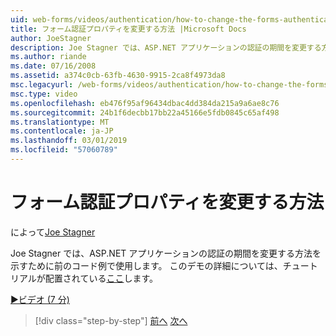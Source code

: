 ```yaml
---
uid: web-forms/videos/authentication/how-to-change-the-forms-authentication-properties
title: フォーム認証プロパティを変更する方法 |Microsoft Docs
author: JoeStagner
description: Joe Stagner では、ASP.NET アプリケーションの認証の期間を変更する方法を示すために前のコード例で使用します。 番目の詳細については.
ms.author: riande
ms.date: 07/16/2008
ms.assetid: a374c0cb-63fb-4630-9915-2ca8f4973da8
msc.legacyurl: /web-forms/videos/authentication/how-to-change-the-forms-authentication-properties
msc.type: video
ms.openlocfilehash: eb476f95af96434dbac4dd384da215a9a6ae8c76
ms.sourcegitcommit: 24b1f6decbb17bb22a45166e5fdb0845c65af498
ms.translationtype: MT
ms.contentlocale: ja-JP
ms.lasthandoff: 03/01/2019
ms.locfileid: "57060789"
---
```

<a name="how-to-change-the-forms-authentication-properties"></a>フォーム認証プロパティを変更する方法
====================
によって[Joe Stagner](https://github.com/JoeStagner)

Joe Stagner では、ASP.NET アプリケーションの認証の期間を変更する方法を示すために前のコード例で使用します。 このデモの詳細については、チュートリアルが配置されている[ここ](../../overview/older-versions-security/introduction/forms-authentication-configuration-and-advanced-topics-vb.md)します。

[&#9654;ビデオ (7 分)](https://channel9.msdn.com/Blogs/ASP-NET-Site-Videos/how-to-change-the-forms-authentication-properties)

> [!div class="step-by-step"]
> [前へ](using-basic-forms-authentication-in-aspnet.md)
> [次へ](how-to-setup-and-use-cookie-less-authentication-in-an-aspnet-application.md)
